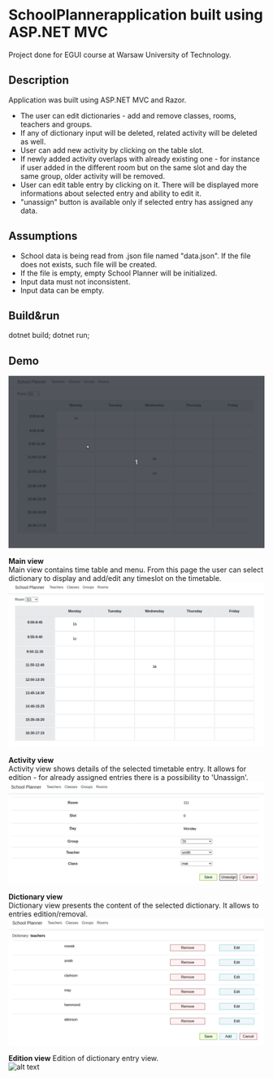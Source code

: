 # SchoolPlannerapplication built using ASP.NET MVC
Project done for EGUI course at Warsaw University of Technology.  

## Description
Application was built using ASP.NET MVC and Razor.  
  * The user can edit dictionaries - add and remove classes, rooms, teachers and groups.
  * If any of dictionary input will be deleted, related activity will be deleted as well.
  * User can add new activity by clicking on the table slot.
  * If newly added activity overlaps with already existing one - for instance if user added in the different room but on the same slot and day the same group, older activity will be removed.
  * User can edit table entry by clicking on it. There will be displayed more informations about selected entry and ability to edit it.
  * "unassign" button is available only if selected entry has assigned any data.


## Assumptions  
  * School data is being read from .json file named "data.json". If the file does not exists, such file will be created.
  * If the file is empty, empty School Planner will be initialized.
  * Input data must not inconsistent.
  * Input data can be empty.

## Build&run  
dotnet build; dotnet run;

## Demo  

![alt text](https://github.com/Kjablonska/ASP.NET-MVC-SchoolPlanner/blob/master/assets/school-planner-net.gif?raw=true)  

**Main view**  
Main view contains time table and menu. From this page the user can select dictionary to display and add/edit any timeslot on the timetable.  
![alt text](https://github.com/Kjablonska/ASP.NET-MVC-SchoolPlanner/blob/master/assets/main-view.png?raw=true)  

**Activity view**  
Activity view shows details of the selected timetable entry. It allows for edition - for already assigned entries there is a possibility to 'Unassign'.  
![alt text](https://github.com/Kjablonska/ASP.NET-MVC-SchoolPlanner/blob/master/assets/activity-view.png?raw=true)  

**Dictionary view**  
Dictionary view presents the content of the selected dictionary. It allows to entries edition/removal.  
![alt text](https://github.com/Kjablonska/ASP.NET-MVC-SchoolPlanner/blob/master/assets/dictionary-view.png?raw=true)

**Edition view**
Edition of dictionary entry view.  
![alt text](https://github.com/Kjablonska/ASP.NET-MVC-SchoolPlanner/blob/master/assets/dictionary-edit-view.png?raw=true)
